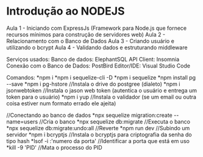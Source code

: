 # Introdução ao NODEJS
Aula 1 - Iniciando com ExpressJs (Framework para Node.js que fornece recursos mínimos para construção de servidores web)
Aula 2 - Relacionamento com o Banco de Dados
Aula 3 - Criando usuário e utilizando o bcrypt
Aula 4 - Validando dados e estruturando middleware

Serviços usados:
Banco de dados: ElephantSQL
API Client: Insomnia
Conexão com o Banco de Dados: PostBird
Editor/IDE: Visual Studio Code

Comandos:
*npm i
*npm i sequelize-cli -D
*npm i sequelize
*npm install pg --save
*npm i pg-hstore    //Instala o drive do postgree (dialeto)
*npm i jsonwebtoken //Instala o jason web token (autentica o usuário e entrega um token para o usuário)
*npm i yup          //Instala o validador (se um email ou outra coisa estiver num formato errado ele ajeita)

//Conectando ao banco de dados
*npx sequelize migration:create --name=users //Cria o banco
*npx sequelize db:migrate                    //Executa o banco
*npx sequelize db:migrate:undo:all           //Reverte
*npm run dev                                 //Subindo um servidor
*npm i bcryptjs                              //Instala o bcryptjs para criptografia da senha do tipo hash
*lsof -i :'numero da porta'                  //Identificar a porta que está em uso
*kill -9 'PID'                               //Mata o processo do PID 